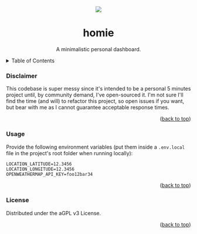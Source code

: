 <div id="top"></div>

<br />

<div align="center">
  
  <img src="https://i.redd.it/siiau65zims71.png" />
  
  <h1 align="center">homie</h1>

  <p align="center">
    A minimalistic personal dashboard. 
  </p>
</div>

<details>
  <summary>Table of Contents</summary>
  <ol>
    <li>
      <a href="#disclaimer">Disclaimer</a>
    </li>
    <li><a href="#usage">Usage</a></li>
    <li><a href="#license">License</a></li>
  </ol>
</details>

### Disclaimer
This codebase is super messy since it's intended to be a personal 5 minutes project until, by community demand, I've open-sourced it. I'm not sure I'll find the time (and will) to refactor this project, so open issues if you want, but bear with me as I cannot guarantee acceptable response times.

<p align="right">(<a href="#top">back to top</a>)</p>

### Usage
Provide the following environment variables (put them inside a `.env.local` file in the project's root folder when running locally):
```env
LOCATION_LATITUDE=12.3456
LOCATION_LONGITUDE=12.3456
OPENWEATHERMAP_API_KEY=foo12bar34
```

<p align="right">(<a href="#top">back to top</a>)</p>

### License

Distributed under the aGPL v3 License.
<p align="right">(<a href="#top">back to top</a>)</p>
